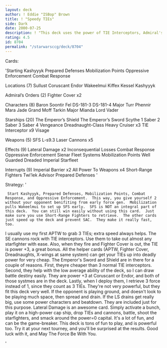 ```yaml
---
layout: deck
author: ! Eddie "ISBop" Brown
title: ! "Speedy TIEs"
side: Dark
date: 2000-07-25
description: ! "This deck uses the power of TIE Interceptors, Admiral's Orders, weapons, and support cards to max out TIEs.  Supported with Dreadnaughts and Destroyers."
rating: 4.5
id: 8704
permalink: "/starwarsccg/deck/8704"
---
```

Cards: 

'Starting
Kashyyyk
Prepared Defenses
Mobilization Points
Oppressive Enforcement
Combat Response

Locations (7)
Sullust
Coruscant
Endor
Wakeelmui
Kiffex
Kessel
Kashyyyk

Admiral’s Orders (2)
Fighter Cover x2

Characters (8)
Baron Soontir Fel
DS-181-3
DS-181-4
Major Turr Phennir
Mara Jade
Grand Moff Tarkin
Major Mianda
Lord Vader

Starships (20)
The Emperor’s Shield
The Emperor’s Sword
Scythe 1
Saber 2
Saber 3
Saber 4
Vengeance
Dreadnaught-Class Heavy Cruiser x3
TIE Interceptor x9
Visage

Weapons (5)
SFS L-s9.3 Laser Cannons x5

Effects (9)
Lateral Damage x2
Inconsequential Losses
Combat Response
Oppressive Enforcement
Sienar Fleet Systems
Mobilization Points
Well Guarded
Dreaded Imperial Starfleet

Interrupts (9)
Imperial Barrier x2
All Power To Weapons x4
Short-Range Fighters
Twi’lek Advisor
Prepared Defenses '

Strategy: '

	 Start Kashyyyk, Prepared Defenses, Mobilization Points, Combat Response, and Oppressive Enforcement.  This way, you give yourself 2 without your opponent benifiting from early force gen.  Mobilization pulls Wakeelmui to set up SFS early.	SFS is NOT an integral part of this deck.  You can still win easily without using this card.  Just make sure you use Short-Range Fighters to retrieve.	The other cards just speed up the deck and prevent SAC.  They make it really fast, too.
   I usually use my first APTW to grab 3 TIEs; extra speed always helps.  The SE cannons rock with TIE interceptors.  Use them to take out almost any starfighter with ease.  Also, when they fire and Fighter Cover is out, the TIE is power +3, a great bonus.  All the helper cards (APTW, Fighter Cover, Dreadnaughts, X-wings at same system)  can get your TIEs up into deadly power for very cheap.
   The Emperor's Sword and Shield are in there for a couple of reasons.  First, theyre cheaper than 3 normal TIE interceptors.  Second, they help with the low average ability of the deck, so I can draw battle destiny easily.  They are power +3 at Coruscant or Endor, and both of those systmes are in the deck.	Lastly, when I deploy them, I retrieve 3 force instead of 1, since they count as 3 TIEs.  They're not very powerful, but they fit this deck very well.
   If the opponent is playing ground, and doesn't look to be playing much space, then spread and drain.  If the LS drains get really big, use some power characters and beatdown.  They are included just for this purpose.
   Lateral Damage is an awesome card.  Simply activate a bunch, play it on a high-power cap ship, drop TIEs and cannons, battle, shoot the starfighters, and smack around the power=0 capital.	It's a lot of fun, and can be the game-breaker.
   This deck is tons of fun to play, and is powerful too.  Try it at your next tourney, and you'll be surprised at the results.  Good luck with it, and May The Force Be With You.

'
